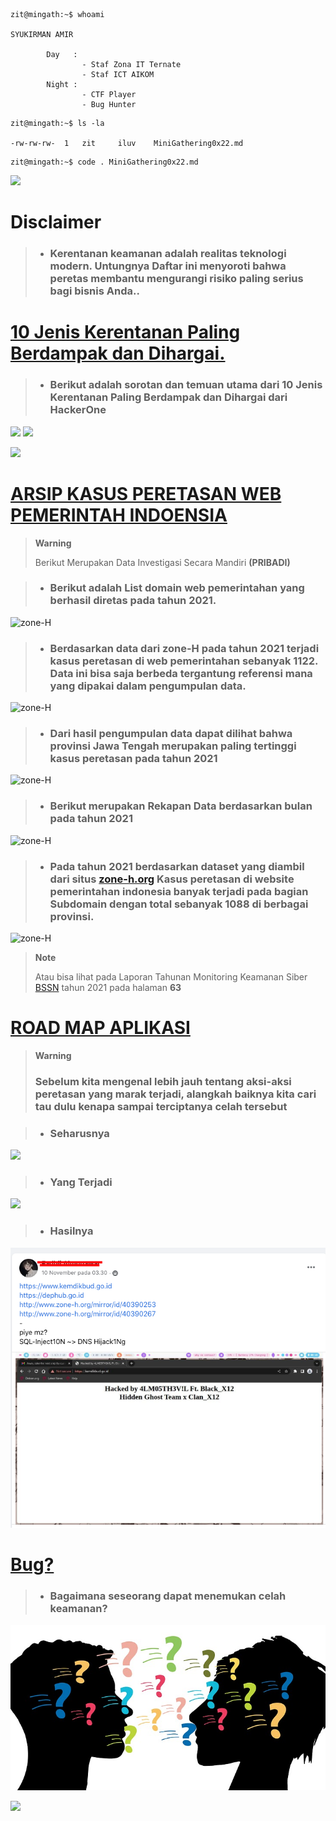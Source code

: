 ```console
zit@mingath:~$ whoami

SYUKIRMAN AMIR

        Day   :
                - Staf Zona IT Ternate
                - Staf ICT AIKOM
        Night :
                - CTF Player
                - Bug Hunter
```
```console
zit@mingath:~$ ls -la

-rw-rw-rw-  1   zit     iluv    MiniGathering0x22.md    
```
```console
zit@mingath:~$ code . MiniGathering0x22.md
```
![](https://mermaid.ink/svg/pako:eNpFjbEOwjAMRH_F8lyWjhkRAxtDkVi8mNhtohIXJSkSqvrvBAmJm06nd3cb-kUUHZbKVU-Rp8zp8OoByKCp9ODgqCGawDUoDJ5N4TLCTe9wZj9Hm7DDpDlxlLazfXuENWhSQtescJ4JyfbG8VqX4W0e3ciPoh2uT_n__tL9A9ncML8?bgColor=!white)

# Disclaimer
> * ### Kerentanan keamanan adalah realitas teknologi modern. Untungnya Daftar ini menyoroti bahwa peretas membantu mengurangi risiko paling serius bagi bisnis Anda..

# [10 Jenis Kerentanan Paling Berdampak dan Dihargai.](https://www.hackerone.com/top-ten-vulnerabilities)
> * ### Berikut adalah sorotan dan temuan utama dari 10 Jenis Kerentanan Paling Berdampak dan Dihargai dari HackerOne


![](https://mermaid.ink/svg/pako:eNqdlV1vmzAUhv_KEc1FIp1M2HwjddJKvqiqtQvTNAl2QYlpWYjpDLTNSv_7nKZVMndZp12BXj9-j_3aHB60rFowzdfysrrLrlPRwNk84QkvC76MmnXJYMHytC0bqBtRLdnwrlg01z69uU94VqZ1PWI5_CwaAnlRlv5lmWZL3KL-ka7rqE7DrCor4R_lef67A906HHm6HhiT__Mwnj0sl7im9e8eCf_Q738-vwCiw5e25Eykl0VZNOvBwPf9p-0dHx-_h-5j9Q5IByfx1yj6th2iT9P3xqkcP4nD1Y2obpiAD1nG6hqCissVlDCEKZP-RXZoutFBEMQhzyuxSpui4jAq6qys6lawQ3PMDkajONEiJm6ZGEbFgsGc_WhZ3cCkEldMrKEfRfPJINEOeFgdjMfSIuQ1y2QpWVWwrIHzy--bx5zlTDCeMeiHo_P5YR-wO5hM4gtR3BYlu2IwrrO0fNrIoRlOB9NpHH06g5Bviv0FdTuYzfaybZtrxpsi2wb1ZrZeB2EYB_LKv12K6B2cnspEAlHVtcy0-UOmwetMT2A4HFbQnVQtb9Yd3Mc9EykhqOv2M2dI6hVGNpxODDTIHhcEKkfjnoEW1dHVyY4bjVTOiHsUPc9Cx7J23HiscuaGo7aJrmHsuMlE5awNpxMHLY_uuOlU5ey4R9A0HDTMvfXNZirnbDjDIejae3XDUOXcuOe5coWms6NOT1XKi3u2TeVe92om_H57ntBRneodifsz2Z6YOOds8IwRCb183FtIClQVDFUwVcFSBVsVHFVwVcFThP0urCNBigaaaKGNDrrowUt723bMfZpInCChKK8TMZFYSGyUR0dcJB7Ku0Olm8zUkLEiteTxI3WQukh3rtseqqG2YrIRFQv5k3hIOECiyW9uxRLNl6-LVCwTLeGPkkvbporWPNP8PC1rhlp7s0gbNirSK5GuntXHXxEJ_5I?bgColor=!white)
![](https://mermaid.ink/svg/pako:eNo9T7tuwzAM_BVCgKDFU9ssWtOhQzoF6KSFteiErR6FHg0Mw_9euqnLiXc48u4WNWZPyiqtF07cLCym0tgLt_lE3xSMBRNyrmQGMO1KkYw1Uy5Um1lXrV36yL0kml0CmcYtELz1kKjgOwd5A8eAtfLEIzbO6a4Tjw3AWTw2rzsLcBQgwmDhsFMvfLlaeNrhK3nu0cLjTpzyzT64JAX-A4LxNGEPElFrNahIJSJ7qblsV0796pyysnosn065tIoOe8vnOY3KThgqDap_eWz0zHgpGP_Y9Qf_ImQC?bgColor=!white)

![](https://mermaid.ink/svg/pako:eNptkEFPhDAQhf_KpAnhgoSNRl2umOgBL27iqZeBjtAsbTfdQWMI_92WZQ8qPX7zvZf0TaJ1ikQpkmTSVnMJE6SD62r6pCEtIVXUjF2aQco9GYqkwTNF0Gl-9njqA5tS7xiZKmeM5hqbJct-pHmGOUmkvcrSSm57ao9uZDCo7QKWGGhVghTV--EAb8jadlJIC-H9ukOkki-XxqNte6i8Zt3i8K9snxdwA7siL65da-JFd_1G-cPiP-b7P_orKT2ajcDdEri_BCSveu2-Ntwi3wX3NroiE4Z8-L8K00_RlWIZWIpoKvTHWDgHD0d2h2_bivIDhzNlYjypMPWTxs6jWen8A1WpkCQ?bgColor=!white?bgColor=!white)


# [ARSIP KASUS PERETASAN WEB PEMERINTAH INDOENSIA](https://medium.com/@liontin/investigating-web-defacement-in-indonesia-government-website-6fbcfa4ebdf9)
> __Warning__
> 
> Berikut Merupakan Data Investigasi Secara Mandiri **(PRIBADI)**

> * ### Berikut adalah List domain web pemerintahan yang berhasil diretas pada tahun 2021.
![zone-H](https://miro.medium.com/max/1400/1*DT4JfFtPNnM4IbzWgOcrPw.png)
> * ### Berdasarkan data dari zone-H pada tahun 2021 terjadi kasus peretasan di web pemerintahan sebanyak 1122. Data ini bisa saja berbeda tergantung referensi mana yang dipakai dalam pengumpulan data.
![zone-H](https://miro.medium.com/max/640/1*GCYGApMlYegefAh861Wkzw.png)
> * ### Dari hasil pengumpulan data dapat dilihat bahwa provinsi Jawa Tengah merupakan paling **tertinggi** kasus peretasan pada tahun 2021
![zone-H](https://miro.medium.com/max/1400/1*9JGR6zQ0TobF2i3jEiad4A.png)
> * ### Berikut merupakan Rekapan Data berdasarkan bulan pada tahun 2021
![zone-H](https://miro.medium.com/max/1400/1*BeCGLXP6wtIcAJ4n_kH3Cg.png)
> * ### Pada tahun 2021 berdasarkan dataset yang diambil dari situs [zone-h.org](http://zone-h.org/) Kasus peretasan di website pemerintahan indonesia banyak terjadi pada bagian Subdomain dengan total sebanyak 1088 di berbagai provinsi.
![zone-H](https://miro.medium.com/max/1400/1*0YwVJPAzu6SZNCqanfQHdw.png)
> __Note__
>
> Atau bisa lihat pada Laporan Tahunan Monitoring Keamanan Siber [BSSN](https://cloud.bssn.go.id/s/Lyw8E4LxwNiJoNw) tahun 2021 pada halaman **63**

# [ROAD MAP APLIKASI]()
> __Warning__
> 
> ### Sebelum kita mengenal lebih jauh tentang aksi-aksi peretasan yang marak terjadi, alangkah baiknya kita cari tau dulu kenapa sampai terciptanya celah tersebut

> * ### Seharusnya
![](https://mermaid.ink/svg/pako:eNqdk8Fu2zAMhl-FUNCbA6RO0w5CsctyGVZgxbpdFvegSJQjRJYMSV4X1H33SZbdeT0MW24U_98fRYp-JtwKJJRIbZ_4gbkAd18qA3BxAR-sts7HqDJV0MocH8JJIwiUrNMBfHD2iMsnJcKBlu3P5OKaeb9FCXvdIUilNV2U65sreVNkO12sVqvi7acFT6XoQkr5B8U6ZuqJI_m7styfxakdohkxl9f7zaY8C-NQjBAU5fV6fRakYTWawDJoPPw7CGA2YsaPGTOE_wMBtrt3NthwavGR0gyA5fI97Hdb9Ko2KTtdNeV5zP9Abdts7zA1BRxuk9h_8-jgownoJOPYi91X9EGZOpnzIw5VJ_udrRXvAXf3kR-dyRaHOyDFUK7__KkHmS4pOh6UNT55hnccXDhzVeb3cq7GtcwdzZXLSRm7mmvlpI3LOtfWf9GuXrW8nHNt86rlZSEFadA1TIn4tz2ncVQkHLDBitAYCuaOFanMS_SxLtiHk-GEBtdhQbpWsIBbxWrHGkIl0z5mW2a-WzudX34BnupPhw?bgColor=!white)

> * ### Yang Terjadi
![](https://mermaid.ink/svg/pako:eNqdkjFvwyAQhf8KIsrmSIndJBVDl2bMUDWdGnfAcDjIGCzATaMo_70Q263bqc12997xcYJ3xsxwwAQLZY7sQK1H2-dcIzSdokejjHWhynXuldTVzp8UIA6Ctsoj562pYHaU3B9I2nzEKaaocxsQqFAtICGVIpM0W9-JddKNk8l8Pk9-H01YvIpMhBA_KMZSXQ4cwe7TtLiJU1oA3WMWq2K5TG_CWOA9BHi6yrKbIDUtQXvagfrm7yCERk9MWdVhruV_IIjun6zxxp8aeCOkA6DZ7AEV-w04WeqoDqtGnQX9HZRpuvEWosj3L-C81GUU-8-KOkQ6b5mXRrvoXT8g1yFU25CjcbK-czXvE9UtM3YWg9MvNPbSwetzNvayL6_LDk5wDbamkofAn-M75NgfoIYck1Byaqsc5_oS5mjrze6kGSbetpDgtuHUw0bS0tIaE0GVC2pD9asxQ3_5BGzzJSs?bgColor=!white)

> * ### Hasilnya
![](0x22/1.png)

# [Bug?]()
> * ### Bagaimana seseorang dapat menemukan celah keamanan?
![](0x22/2.png)

![](?bgColor=!white)
